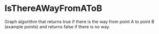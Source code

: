 # IsThereAWayFromAToB
Graph algorithm that returns true if there is the way from point A to point B (example points) and returns false if there is no way.
